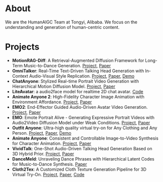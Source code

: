 # About
We are the HumanAIGC Team at Tongyi, Alibaba. We focus on the understanding and generation of human-centric content.

# Projects 
- **MotionRAG-Diff**: A Retrieval-Augmented Diffusion Framework for Long-Term Music-to-Dance Generation. [Project](https://humanaigc.github.io/MotionRAG-Diff/), [Paper](https://humanaigc.github.io/MotionRAG-Diff/static/pdfs/MotionRAG_Diff_preprint.pdf)
- **OmniTalker**: Real-Time Text-Driven Talking Head Generation with In-Context Audio-Visual Style Replication. [Project](https://humanaigc.github.io/omnitalker/), [Paper](https://arxiv.org/abs/2504.02433v1), [Demo](https://huggingface.co/spaces/Mrwrichard/OmniTalker)
- **ChatAnyone**: Stylized Real-time Portrait Video Generation with Hierarchical Motion Diffusion Model. [Project](https://humanaigc.github.io/chat-anyone/), [Paper](https://arxiv.org/abs/2503.21144)
- **LiteAvatar**: a audio2face model for realtime 2D chat avatar. [Code](https://github.com/HumanAIGC/lite-avatar)
- **Animate Anyone 2**: High-Fidelity Character Image Animation with Environment Affordance. [Project](https://humanaigc.github.io/animate-anyone-2/), [Paper](https://arxiv.org/pdf/2502.06145)
- **EMO2**: End-Effector Guided Audio-Driven Avatar Video Generation. [Project](https://humanaigc.github.io/emote-portrait-alive-2/), [Paper](https://arxiv.org/abs/2501.10687)
- **EMO**: Emote Portrait Alive - Generating Expressive Portrait Videos with Audio2Video Diffusion Model under Weak Conditions. [Project](https://humanaigc.github.io/emote-portrait-alive/), [Paper](https://arxiv.org/abs/2402.17485)
- **Outfit Anyone**: Ultra-high quality virtual try-on for Any Clothing and Any Person. [Project](https://humanaigc.github.io/outfit-anyone/), [Paper](https://arxiv.org/pdf/2407.16224), [Demo](https://humanaigc.github.io/outfit-anyone/)
- **Animate Anyone**: Consistent and Controllable Image-to-Video Synthesis for Character Animation. [Project](https://humanaigc.github.io/animate-anyone/), [Paper](https://arxiv.org/pdf/2311.17117)
- **VividTalk**: One-Shot Audio-Driven Talking Head Generation Based on 3D Hybrid Prior. [Project](https://humanaigc.github.io/vivid-talk/), [Paper](https://arxiv.org/pdf/2312.01841)
- **DanceMeld**: Unraveling Dance Phrases with Hierarchical Latent Codes for Music-to-Dance Synthesis. [Paper](https://arxiv.org/abs/2401.10242)
- **Cloth2Tex**: A Customized Cloth Texture Generation Pipeline for 3D Virtual Try-On. [Project](https://tomguluson92.github.io/projects/cloth2tex/), [Paper](https://arxiv.org/abs/2308.04288), [Code](https://github.com/HumanAIGC/Cloth2Tex)
